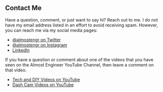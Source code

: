 ﻿---
date: 2019-12-22
description: Information about this blog and Kenny Robinson.
author: Kenny Robinson
---

## Contact Me

Have a question, comment, or just want to say hi? Reach out to me. I do not have my email 
address listed in an effort to avoid receiving spam. However, you can reach me via 
my social media pages: 

* <a href="https://twitter.com/almostengr" target="_blank">@almostengr on Twitter</a>
* <a href="https://instagram.com/almostengr" target="_blank">@almostengr on Instagram</a>
* <a href="https://linkedin.com/in/krobinsontech" target="_blank">LinkedIn</a>

If you have a question or comment about one of the videos that you have seen on the Almost Engineer YouTube Channel, then leave a comment on that video.

* <a href="https://www.youtube.com/channel/UC4HCouBLtXD1j1U_17aBqig?sub_confirmation=1" target="_blank">Tech and DIY Videos on YouTube</a>
* <a href="https://www.youtube.com/channel/UCB7rvymUaUbbig3skv2zvCQ?sub_confirmation=1" target="_blank">Dash Cam Videos on YouTube</a>

